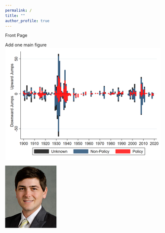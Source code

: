 ```yaml
---
permalink: /
title: ""
author_profile: true
---
```


Front Page

Add one main figure
![Figure 1](files/fig1.png)

![ScottB](files/scott.png)
		